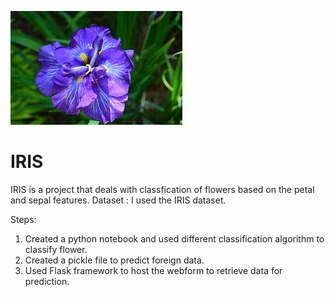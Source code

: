 ![IRIS](https://github.com/punitshah06/IRIS/blob/main/OIP.jpeg)
# IRIS
IRIS is a project that deals with classfication of flowers based on the petal and sepal features. 
Dataset : I used the IRIS dataset.

Steps:
1. Created a python notebook and used different classification algorithm to classify flower.
2. Created a pickle file to predict foreign data.
3. Used Flask framework to host the webform to retrieve data for prediction.
